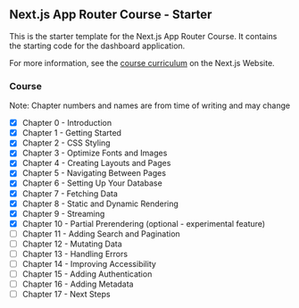 ## Next.js App Router Course - Starter

This is the starter template for the Next.js App Router Course. It contains the starting code for the dashboard application.

For more information, see the [course curriculum](https://nextjs.org/learn) on the Next.js Website.

### Course

Note: Chapter numbers and names are from time of writing and may change

- [x] Chapter 0 - Introduction
- [x] Chapter 1 - Getting Started
- [x] Chapter 2 - CSS Styling
- [x] Chapter 3 - Optimize Fonts and Images
- [x] Chapter 4 - Creating Layouts and Pages
- [x] Chapter 5 - Navigating Between Pages
- [x] Chapter 6 - Setting Up Your Database
- [x] Chapter 7 - Fetching Data
- [x] Chapter 8 - Static and Dynamic Rendering
- [x] Chapter 9 - Streaming
- [x] Chapter 10 - Partial Prerendering (optional - experimental feature)
- [ ] Chapter 11 - Adding Search and Pagination
- [ ] Chapter 12 - Mutating Data
- [ ] Chapter 13 - Handling Errors
- [ ] Chapter 14 - Improving Accessibility
- [ ] Chapter 15 - Adding Authentication
- [ ] Chapter 16 - Adding Metadata
- [ ] Chapter 17 - Next Steps
